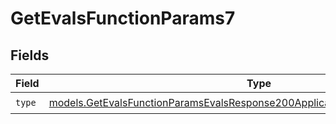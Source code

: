 # GetEvalsFunctionParams7


## Fields

| Field                                                                                                                                                              | Type                                                                                                                                                               | Required                                                                                                                                                           | Description                                                                                                                                                        |
| ------------------------------------------------------------------------------------------------------------------------------------------------------------------ | ------------------------------------------------------------------------------------------------------------------------------------------------------------------ | ------------------------------------------------------------------------------------------------------------------------------------------------------------------ | ------------------------------------------------------------------------------------------------------------------------------------------------------------------ |
| `type`                                                                                                                                                             | [models.GetEvalsFunctionParamsEvalsResponse200ApplicationJSONResponseBodyType](../models/getevalsfunctionparamsevalsresponse200applicationjsonresponsebodytype.md) | :heavy_check_mark:                                                                                                                                                 | N/A                                                                                                                                                                |